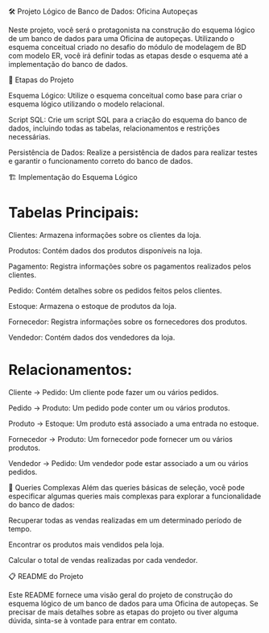 🛠️ Projeto Lógico de Banco de Dados: Oficina Autopeças

Neste projeto, você será o protagonista na construção do esquema lógico de um banco de dados para uma Oficina de autopeças. Utilizando o esquema conceitual criado no desafio do módulo de modelagem de BD com modelo ER, você irá definir todas as etapas desde o esquema até a implementação do banco de dados.


📝 Etapas do Projeto

Esquema Lógico: Utilize o esquema conceitual como base para criar o esquema lógico utilizando o modelo relacional.

Script SQL: Crie um script SQL para a criação do esquema do banco de dados, incluindo todas as tabelas, relacionamentos e restrições necessárias.

Persistência de Dados: Realize a persistência de dados para realizar testes e garantir o funcionamento correto do banco de dados.


🏗️ Implementação do Esquema Lógico

# Tabelas Principais:
Clientes: Armazena informações sobre os clientes da loja.

Produtos: Contém dados dos produtos disponíveis na loja.

Pagamento: Registra informações sobre os pagamentos realizados pelos clientes.

Pedido: Contém detalhes sobre os pedidos feitos pelos clientes.

Estoque: Armazena o estoque de produtos da loja.

Fornecedor: Registra informações sobre os fornecedores dos produtos.

Vendedor: Contém dados dos vendedores da loja.

# Relacionamentos:

Cliente -> Pedido: Um cliente pode fazer um ou vários pedidos.

Pedido -> Produto: Um pedido pode conter um ou vários produtos.

Produto -> Estoque: Um produto está associado a uma entrada no estoque.

Fornecedor -> Produto: Um fornecedor pode fornecer um ou vários produtos.

Vendedor -> Pedido: Um vendedor pode estar associado a um ou vários pedidos.


🧪 Queries Complexas
Além das queries básicas de seleção, você pode especificar algumas queries mais complexas para explorar a funcionalidade do banco de dados:

Recuperar todas as vendas realizadas em um determinado período de tempo.

Encontrar os produtos mais vendidos pela loja.

Calcular o total de vendas realizadas por cada vendedor.


📋 README do Projeto

Este README fornece uma visão geral do projeto de construção do esquema lógico de um banco de dados para uma Oficina de autopeças. Se precisar de mais detalhes sobre as etapas do projeto ou tiver alguma dúvida, sinta-se à vontade para entrar em contato.

